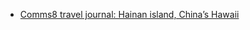 - [Comms8 travel journal: Hainan island, China’s Hawaii](http://www.comms8.com/blog/2014/9/5/comms8-travel-journal-hainan-island-chinas-hawaii)
